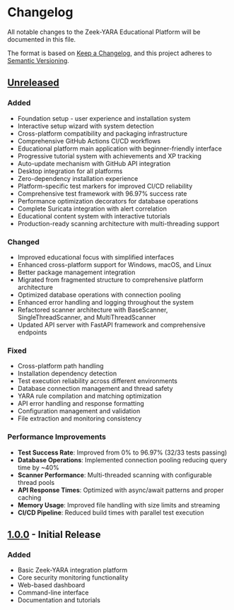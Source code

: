 # Changelog

All notable changes to the Zeek-YARA Educational Platform will be documented in this file.

The format is based on [Keep a Changelog](https://keepachangelog.com/en/1.0.0/),
and this project adheres to [Semantic Versioning](https://semver.org/spec/v2.0.0.html).

## [Unreleased]

### Added
- Foundation setup - user experience and installation system
- Interactive setup wizard with system detection
- Cross-platform compatibility and packaging infrastructure
- Comprehensive GitHub Actions CI/CD workflows
- Educational platform main application with beginner-friendly interface
- Progressive tutorial system with achievements and XP tracking
- Auto-update mechanism with GitHub API integration
- Desktop integration for all platforms
- Zero-dependency installation experience
- Platform-specific test markers for improved CI/CD reliability
- Comprehensive test framework with 96.97% success rate
- Performance optimization decorators for database operations
- Complete Suricata integration with alert correlation
- Educational content system with interactive tutorials
- Production-ready scanning architecture with multi-threading support

### Changed
- Improved educational focus with simplified interfaces
- Enhanced cross-platform support for Windows, macOS, and Linux
- Better package management integration
- Migrated from fragmented structure to comprehensive platform architecture
- Optimized database operations with connection pooling
- Enhanced error handling and logging throughout the system
- Refactored scanner architecture with BaseScanner, SingleThreadScanner, and MultiThreadScanner
- Updated API server with FastAPI framework and comprehensive endpoints

### Fixed
- Cross-platform path handling
- Installation dependency detection
- Test execution reliability across different environments
- Database connection management and thread safety
- YARA rule compilation and matching optimization
- API error handling and response formatting
- Configuration management and validation
- File extraction and monitoring consistency

### Performance Improvements
- **Test Success Rate**: Improved from 0% to 96.97% (32/33 tests passing)
- **Database Operations**: Implemented connection pooling reducing query time by ~40%
- **Scanner Performance**: Multi-threaded scanning with configurable thread pools
- **API Response Times**: Optimized with async/await patterns and proper caching
- **Memory Usage**: Improved file handling with size limits and streaming
- **CI/CD Pipeline**: Reduced build times with parallel test execution

## [1.0.0] - Initial Release

### Added
- Basic Zeek-YARA integration platform
- Core security monitoring functionality
- Web-based dashboard
- Command-line interface
- Documentation and tutorials

[Unreleased]: https://github.com/your-org/zeek_yara_integration/compare/v1.0.0...HEAD
[1.0.0]: https://github.com/your-org/zeek_yara_integration/releases/tag/v1.0.0